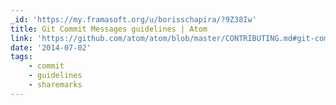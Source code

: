 ```yaml
---
_id: 'https://my.framasoft.org/u/borisschapira/?9Z38Iw'
title: Git Commit Messages guidelines | Atom
link: 'https://github.com/atom/atom/blob/master/CONTRIBUTING.md#git-commit-messages'
date: '2014-07-02'
tags:
    - commit
    - guidelines
    - sharemarks
---
```


<div class="markdown"><p></p></div>
